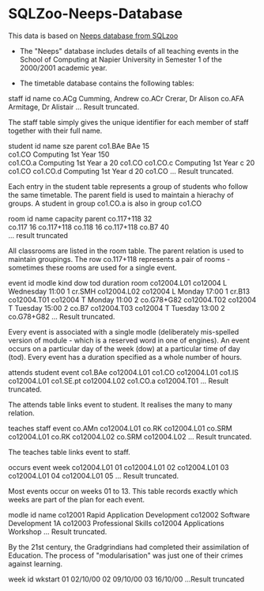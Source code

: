 # SQLZoo-Neeps-Database

This data is based on [Neeps database from SQLzoo](https://sqlzoo.net/wiki/Neeps_medium_questions) 

* The "Neeps" database includes details of all teaching events in the School of Computing at Napier University in Semester 1 of the 2000/2001 academic year.

* The timetable database contains the following tables:

staff
id	    name
co.ACg	Cumming, Andrew
co.ACr	Crerar, Dr Alison
co.AFA	Armitage, Dr Alistair
... Result truncated.

The staff table simply gives the unique identifier for each member of staff together with their full name.

student
id	      name	                sze	  parent
co1.BAe	  BAe	15	
co1.CO	  Computing 1st Year	  150	
co1.CO.a	Computing 1st Year a	20	  co1.CO
co1.CO.c	Computing 1st Year c	20	  co1.CO
co1.CO.d	Computing 1st Year d	20	  co1.CO
... Result truncated.

Each entry in the student table represents a group of students who follow the same timetable. The parent field is used to maintain a hierachy of groups. A student in group co1.CO.a is also in group co1.CO

room
id	          name	capacity	parent
co.117+118		      32	
co.117		          16	      co.117+118
co.118		          16	      co.117+118
co.B7		            40	
... result truncated

All classrooms are listed in the room table. The parent relation is used to maintain groupings. The row co.117+118 represents a pair of rooms - sometimes these rooms are used for a single event.


event
id	        modle	    kind	dow	      tod	    duration	room
co12004.L01	co12004	  L	    Wednesday	11:00	    1	      cr.SMH
co12004.L02	co12004	  L	    Monday	  17:00	    1	      cr.B13
co12004.T01	co12004	  T	    Monday	  11:00	    2	      co.G78+G82
co12004.T02	co12004	  T 	  Tuesday	  15:00	    2	      co.B7
co12004.T03	co12004	  T	    Tuesday	  13:00	    2	      co.G78+G82
... Result truncated.

Every event is associated with a single modle (deliberately mis-spelled version of module - which is a reserved word in one of engines). An event occurs on a particular day of the week (dow) at a particular time of day (tod). Every event has a duration specified as a whole number of hours.

attends
student	      event
co1.BAe	      co12004.L01
co1.CO	      co12004.L01
co1.IS	      co12004.L01
co1.SE.pt	    co12004.L02
co1.CO.a	    co12004.T01
... Result truncated.

The attends table links event to student. It realises the many to many relation.

teaches
staff	    event
co.AMn	  co12004.L01
co.RK	    co12004.L01
co.SRM	  co12004.L01
co.RK	    co12004.L02
co.SRM	  co12004.L02
... Result truncated.

The teaches table links event to staff.

occurs
event	      week
co12004.L01	01
co12004.L01	02
co12004.L01	03
co12004.L01	04
co12004.L01	05
... Result truncated.

Most events occur on weeks 01 to 13. This table records exactly which weeks are part of the plan for each event.

modle
id	    name
co12001	Rapid Application Development
co12002	Software Development 1A
co12003	Professional Skills
co12004	Applications Workshop
... Result truncated.

By the 21st century, the Gradgrindians had completed their assimilation of Education. The process of "modularisation" was just one of their crimes against learning.

week
id	wkstart
01	02/10/00
02	09/10/00
03	16/10/00
...Result truncated


